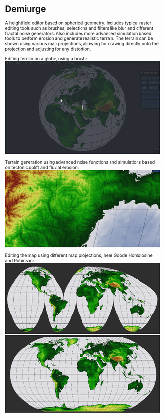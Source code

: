 # Demiurge

A heightfield editor based on spherical geometry.
Includes typical raster editing tools such as brushes, selections and filters like blur and different fractal noise generators.
Also includes more advanced simulation based tools to perform erosion and generate realistic terrain.
The terrain can be shown using various map projections, allowing for drawing directly onto the projection and adjusting for any distortion.

Editing terrain on a globe, using a brush:
![](https://raw.githubusercontent.com/Kuhlwein/demiurge/master/misc/Peek%202020-08-20%2000-41.gif?token=AFBKK7MUUGDPX4D4QGH36K27I3UYI)

Terrain generation using advanced noise functions and simulations based on tectonic uplift and fluvial erosion:
![](https://raw.githubusercontent.com/Kuhlwein/demiurge/master/misc/erosion.png?token=AFBKK7O5TRANXIKAHFPH2BK7I3U2S)

Editing the map using different map projections, here Goode Homolosine and Robinson:
![](https://raw.githubusercontent.com/Kuhlwein/demiurge/master/misc/im1.png?token=AFBKK7JLP53GTO3PMDEM2AC7I3VCW)
![](https://raw.githubusercontent.com/Kuhlwein/demiurge/master/misc/im2.png?token=AFBKK7ITYTPBDLJOJTHSOXC7I3VC6)

